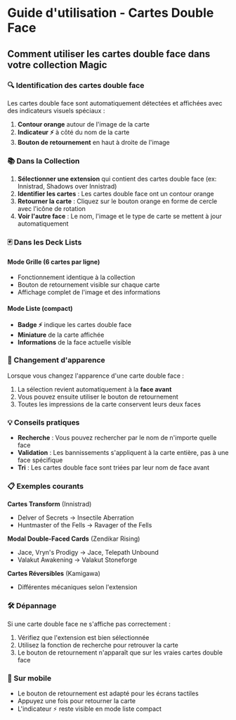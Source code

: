 # Guide d'utilisation - Cartes Double Face

## Comment utiliser les cartes double face dans votre collection Magic

### 🔍 Identification des cartes double face

Les cartes double face sont automatiquement détectées et affichées avec des indicateurs visuels spéciaux :

1. **Contour orange** autour de l'image de la carte
2. **Indicateur ⚡** à côté du nom de la carte
3. **Bouton de retournement** en haut à droite de l'image

### 📚 Dans la Collection

1. **Sélectionner une extension** qui contient des cartes double face (ex: Innistrad, Shadows over Innistrad)
2. **Identifier les cartes** : Les cartes double face ont un contour orange
3. **Retourner la carte** : Cliquez sur le bouton orange en forme de cercle avec l'icône de rotation
4. **Voir l'autre face** : Le nom, l'image et le type de carte se mettent à jour automatiquement

### 🃏 Dans les Deck Lists

#### Mode Grille (6 cartes par ligne)
- Fonctionnement identique à la collection
- Bouton de retournement visible sur chaque carte
- Affichage complet de l'image et des informations

#### Mode Liste (compact)
- **Badge ⚡** indique les cartes double face
- **Miniature** de la carte affichée
- **Informations** de la face actuelle visible

### 🎨 Changement d'apparence

Lorsque vous changez l'apparence d'une carte double face :
1. La sélection revient automatiquement à la **face avant**
2. Vous pouvez ensuite utiliser le bouton de retournement
3. Toutes les impressions de la carte conservent leurs deux faces

### 💡 Conseils pratiques

- **Recherche** : Vous pouvez rechercher par le nom de n'importe quelle face
- **Validation** : Les bannissements s'appliquent à la carte entière, pas à une face spécifique
- **Tri** : Les cartes double face sont triées par leur nom de face avant

### 📋 Exemples courants

**Cartes Transform** (Innistrad)
- Delver of Secrets → Insectile Aberration
- Huntmaster of the Fells → Ravager of the Fells

**Modal Double-Faced Cards** (Zendikar Rising)
- Jace, Vryn's Prodigy → Jace, Telepath Unbound
- Valakut Awakening → Valakut Stoneforge

**Cartes Réversibles** (Kamigawa)
- Différentes mécaniques selon l'extension

### 🛠️ Dépannage

Si une carte double face ne s'affiche pas correctement :
1. Vérifiez que l'extension est bien sélectionnée
2. Utilisez la fonction de recherche pour retrouver la carte
3. Le bouton de retournement n'apparaît que sur les vraies cartes double face

### 📱 Sur mobile

- Le bouton de retournement est adapté pour les écrans tactiles
- Appuyez une fois pour retourner la carte
- L'indicateur ⚡ reste visible en mode liste compact
